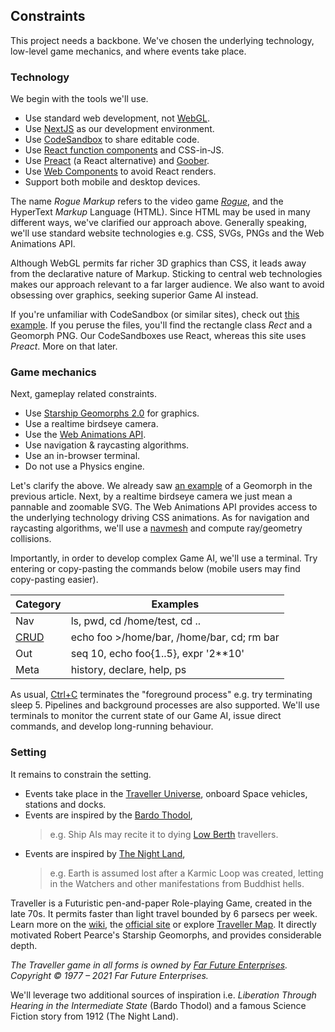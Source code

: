 ## Constraints

This project needs a backbone.
We've chosen the underlying technology, low-level game mechanics, and where events take place.

### Technology

We begin with the tools we'll use.  

- Use standard web development, not [WebGL](https://developer.mozilla.org/en-US/docs/Web/API/WebGL_API).
- Use [NextJS](https://nextjs.org/) as our development environment.
- Use [CodeSandbox](https://codesandbox.io) to share editable code.
- Use [React function components](https://reactjs.org/docs/components-and-props.html#function-and-class-components) and CSS-in-JS.
- Use [Preact](https://www.npmjs.com/package/preact) (a React alternative) and [Goober](https://www.npmjs.com/package/goober).
- Use [Web Components](https://developer.mozilla.org/en-US/docs/Web/Web_Components) to avoid React renders.
- Support both mobile and desktop devices.

<!-- NOTE italics inside link currently unsupported -->

The name _Rogue Markup_ refers to the video game _[Rogue](https://en.wikipedia.org/wiki/Rogue_(video_game))_, and the HyperText _Markup_ Language (HTML).
Since HTML may be used in many different ways,
we've clarified our approach above.
Generally speaking, we'll use standard website technologies e.g. CSS, SVGs, PNGs and the Web Animations API.

<aside>

Although WebGL permits far richer 3D graphics than CSS,
it leads away from the declarative nature of Markup.
Sticking to central web technologies makes our approach relevant to a far larger audience.
We also want to avoid obsessing over graphics, seeking superior Game AI instead.

</aside>

If you're unfamiliar with CodeSandbox (or similar sites), check out  [this example](https://codesandbox.io/s/rogue-markup-panzoom-yq060?file=/src/panzoom/PanZoom.jsx  "@new-tab").
If you peruse the files, you'll find the rectangle class _Rect_ and a Geomorph PNG.
Our CodeSandboxes use React, whereas this site uses _Preact_.
More on that later.

### Game mechanics

Next, gameplay related constraints.

- Use [Starship Geomorphs 2.0](http://travellerrpgblog.blogspot.com/2018/10/the-starship-geomorphs-book-if-finally.html) for graphics.
- Use a realtime birdseye camera.
- Use the [Web Animations API](https://developer.mozilla.org/en-US/docs/Web/API/Web_Animations_API/Using_the_Web_Animations_API).
- Use navigation & raycasting algorithms.
- Use an in-browser terminal.
- Do not use a Physics engine.

Let's clarify the above.
We already saw [an example](/pics/g-301--bridge.debug.x2.png "@new-tab") of a Geomorph in the previous article.
Next, by a realtime birdseye camera we just mean a pannable and zoomable SVG.
The Web Animations API provides access to the underlying technology driving CSS animations.
As for navigation and raycasting algorithms, we'll use a [navmesh](https://en.wikipedia.org/wiki/Navigation_mesh#:~:text=A%20navigation%20mesh%2C%20or%20navmesh,video%20game%20AI%20in%202000.) and compute ray/geometry collisions.

Importantly, in order to develop complex Game AI, we'll use a terminal.
Try entering or copy-pasting the commands below
(mobile users may find copy-pasting easier).

  | Category | Examples  |
  | ------- | ---------- |
  | Nav | <span class="cmd">ls</span>, <span class="cmd">pwd</span>, <span class="cmd">cd /home/test</span>, <span class="cmd">cd ..</span> |
  | [CRUD](https://en.wikipedia.org/wiki/Create,_read,_update_and_delete "@new-tab") | <span class="cmd">echo foo >/home/bar</span>, <span class="cmd">/home/bar</span>, <span class="cmd">cd; rm bar</span> |
  | Out | <span class="cmd">seq 10</span>, <span class="cmd">echo foo{1..5}</span>, <span class="cmd">expr '2**10'</span> |
  | Meta | <span class="cmd">history</span>, <span class="cmd"> declare</span>, <span class="cmd">help</span>, <span class="cmd"> ps</span> |

  <div
    class="tabs"
    name="terminal-demo"
    height="300"
    tabs="[
      { key: 'terminal', session: 'test' },
      { key: 'terminal', session: 'other' },
    ]"
  ></div>

As usual, [Ctrl+C](#command "sigkill test") terminates the "foreground process" e.g. try terminating <span class="cmd">sleep 5</span>.
Pipelines and background processes are also supported.
We'll use terminals to monitor the current state of our Game AI, issue direct commands, and develop long-running behaviour.

### Setting

It remains to constrain the setting.

- Events take place in the [Traveller Universe](https://travellermap.com/?p=-1.329!-23.768!3), onboard Space vehicles, stations and docks.
- Events are inspired by the [Bardo Thodol](https://en.wikipedia.org/wiki/Bardo_Thodol),
  >  e.g. Ship AIs may recite it to dying [Low Berth](https://wiki.travellerrpg.com/Low_Berth_Rack "@new-tab") travellers.
- Events are inspired by [The Night Land](https://en.wikipedia.org/wiki/The_Night_Land),
  > e.g. Earth is assumed lost after a Karmic Loop was created, letting in the Watchers and other manifestations from Buddhist hells.

Traveller is a Futuristic pen-and-paper Role-playing Game, created in the late 70s.
It permits faster than light travel bounded by 6 parsecs per week.
Learn more on the [wiki](https://wiki.travellerrpg.com/Jump_Drive), the [official site](https://www.farfuture.net/) or explore [Traveller Map](https://travellermap.com/).
It directly motivated Robert Pearce's Starship Geomorphs, and provides considerable depth.

<!-- <div style="font-size:smaller; padding-bottom: 6px"> -->
<div class="small-print">

_The Traveller game in all forms is owned by [Far Future Enterprises](https://www.farfuture.net/). Copyright © 1977 – 2021 Far Future Enterprises._

</div>

We'll leverage two additional sources of inspiration i.e. _Liberation Through Hearing in the Intermediate State_ (Bardo Thodol) and a famous Science Fiction story from 1912 (The Night Land).